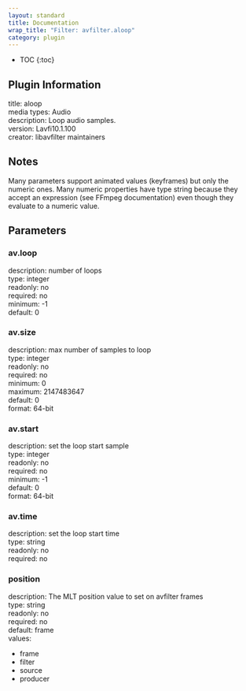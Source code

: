 ```yaml
---
layout: standard
title: Documentation
wrap_title: "Filter: avfilter.aloop"
category: plugin
---
```

* TOC
{:toc}

## Plugin Information

title: aloop  
media types:
Audio  
description: Loop audio samples.  
version: Lavfi10.1.100  
creator: libavfilter maintainers  

## Notes

Many parameters support animated values (keyframes) but only the numeric ones. Many numeric properties have type string because they accept an expression (see FFmpeg documentation) even though they evaluate to a numeric value.

## Parameters

### av.loop

  
description:
number of loops  
type: integer  
readonly: no  
required: no  
minimum: -1  
default: 0  

### av.size

  
description:
max number of samples to loop  
type: integer  
readonly: no  
required: no  
minimum: 0  
maximum: 2147483647  
default: 0  
format: 64-bit  

### av.start

  
description:
set the loop start sample  
type: integer  
readonly: no  
required: no  
minimum: -1  
default: 0  
format: 64-bit  

### av.time

  
description:
set the loop start time  
type: string  
readonly: no  
required: no  

### position

  
description:
The MLT position value to set on avfilter frames  
type: string  
readonly: no  
required: no  
default: frame  
values:  

* frame
* filter
* source
* producer

